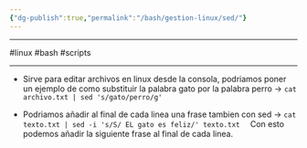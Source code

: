 ```yaml
---
{"dg-publish":true,"permalink":"/bash/gestion-linux/sed/"}
---
```



---------------
#linux #bash #scripts 

---------

-  Sirve para editar archivos en linux desde la consola, podriamos poner un ejemplo de como substituir la palabra gato por la palabra perro -> `cat archivo.txt | sed 's/gato/perro/g' ` 

- Podriamos añadir al final de cada linea una frase tambien con sed -> `cat texto.txt | sed -i 's/S/ EL gato es feliz/' texto.txt  ` Con esto podemos añadir la siguiente frase al final de cada linea.

